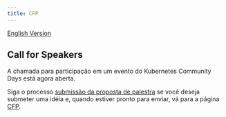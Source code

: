 ```yaml
---
title: CFP
---
```

[English Version](./speakers-en_us.md)

## Call for Speakers

A chamada para participação em um evento do Kubernetes Community Days está agora aberta.

Siga o processo [submissão da proposta de palestra](./cfp-pt_br.md) se você deseja submeter uma idéia e, quando estiver pronto para enviar, vá para a página [CFP](https://www.papercall.io/kcd-campinas).
